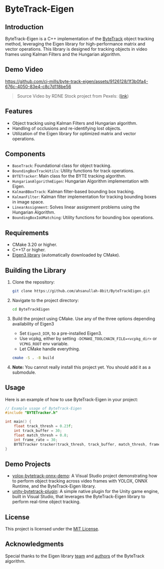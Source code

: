 # ByteTrack-Eigen


## Introduction

ByteTrack-Eigen is a C++ implementation of the [ByteTrack](https://arxiv.org/abs/2110.06864) object tracking method, leveraging the Eigen library for high-performance matrix and vector operations. This library is designed for tracking objects in video frames using Kalman Filters and the Hungarian algorithm.



## Demo Video

https://github.com/cj-mills/byte-track-eigen/assets/9126128/1f3b0fa4-676c-4050-83e4-c8c7d118be56

> Source Video by RDNE Stock project from Pexels: ([link](https://www.pexels.com/video/a-woman-giving-a-thumbs-up-10373924/))



## Features

- Object tracking using Kalman Filters and Hungarian algorithm.
- Handling of occlusions and re-identifying lost objects.
- Utilization of the Eigen library for optimized matrix and vector operations.



## Components

- `BaseTrack`: Foundational class for object tracking.
- `BoundingBoxTrackUtils`: Utility functions for track operations.
- `BYTETracker`: Main class for the BYTE tracking algorithm.
- `HungarianAlgorithmEigen`: Hungarian Algorithm implementation with Eigen.
- `KalmanBBoxTrack`: Kalman filter-based bounding box tracking.
- `KalmanFilter`: Kalman filter implementation for tracking bounding boxes in image space.
- `LinearAssignment`: Solves linear assignment problems using the Hungarian Algorithm.
- `BoundingBoxIoUMatching`: Utility functions for bounding box operations.

## Requirements

- CMake 3.20 or higher.
- C++17 or higher.
- [Eigen3 library](http://eigen.tuxfamily.org) (automatically downloaded by CMake).

## Building the Library

1. Clone the repository:
   ```bash
   git clone https://github.com/ahsanullah-8bit/ByteTrackEigen.git
   ```
   
2. Navigate to the project directory:
   ```bash
   cd ByteTrackEigen
   ```
   
3. Build the project using CMake. Use any of the three options depending availability of Eigen3
   * Set `Eigen3_DIR`, to a pre-installed Eigen3.
   * Use vcpkg, either by setting `-DCMAKE_TOOLCHAIN_FILE=<vcpkg_dir>` or `VCPKG_ROOT` env variable.
   * Let CMake handle everything.
   
   ```bash
   cmake -S . -B build
   ```
   
4. **Note:** You cannot really install this project yet. You should add it as a submodule.

## Usage

Here is an example of how to use ByteTrack-Eigen in your project:

```cpp
// Example usage of ByteTrack-Eigen
#include "BYTETracker.h"

int main() {
    float track_thresh = 0.23f;
    int track_buffer = 30;
    float match_thresh = 0.8;
    int frame_rate = 30;
    BYTETracker tracker(track_thresh, track_buffer, match_thresh, frame_rate);
}
```



## Demo Projects

* [yolox-bytetrack-onnx-demo](https://github.com/cj-mills/yolox-bytetrack-onnx-demo): A Visual Studio project demonstrating how to perform object tracking  across video frames with YOLOX, ONNX Runtime, and the ByteTrack-Eigen library.
* [unity-bytetrack-plugin](https://github.com/cj-mills/unity-bytetrack-plugin): A simple native plugin for the Unity game engine, built in Visual  Studio, that leverages the ByteTrack-Eigen library to perform real-time object tracking.



## License

This project is licensed under the [MIT License](LICENSE).

## Acknowledgments

Special thanks to the Eigen library [team](https://gitlab.com/libeigen/eigen/-/project_members) and [authors](https://arxiv.org/abs/2110.06864) of the ByteTrack algorithm.

